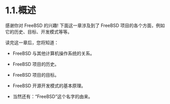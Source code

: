 # 1.1.概述

感谢你对 FreeBSD 的兴趣! 下面这一章涉及到了 FreeBSD 项目的各个方面，例如它的历史、目标、开发模式等等。

读完这一章后，您将知道：

- FreeBSD 与其他计算机操作系统的关系。

- FreeBSD 项目的历史。

- FreeBSD 项目的目标。

- FreeBSD 开源开发模式的基本原理。

- 当然还有：“FreeBSD”这个名字的由来。
